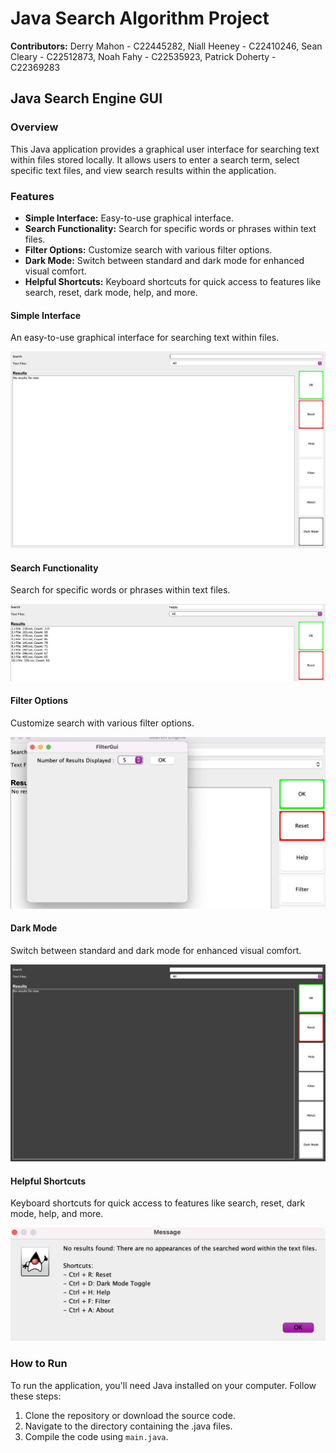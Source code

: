 <!DOCTYPE html>
<html lang="en">
<head>
    <meta charset="UTF-8">
    <meta name="viewport" content="width=device-width, initial-scale=1.0">
</head>
<body>

<h1>Java Search Algorithm Project</h1>
<p><strong>Contributors:</strong> Derry Mahon - C22445282, Niall Heeney - C22410246, Sean Cleary - C22512873, Noah Fahy - C22535923, Patrick Doherty - C22369283</p>

<h2>Java Search Engine GUI</h2>

<h3>Overview</h3>
<p>This Java application provides a graphical user interface for searching text within files stored locally. It allows users to enter a search term, select specific text files, and view search results within the application.</p>

<h3>Features</h3>
<ul>
    <li><strong>Simple Interface:</strong> Easy-to-use graphical interface.</li>
    <li><strong>Search Functionality:</strong> Search for specific words or phrases within text files.</li>
    <li><strong>Filter Options:</strong> Customize search with various filter options.</li>
    <li><strong>Dark Mode:</strong> Switch between standard and dark mode for enhanced visual comfort.</li>
    <li><strong>Helpful Shortcuts:</strong> Keyboard shortcuts for quick access to features like search, reset, dark mode, help, and more.</li>
</ul>

<h4>Simple Interface</h4>
<p>An easy-to-use graphical interface for searching text within files.</p>
<img src="screenshots/simple_interface.png" alt="Simple Interface Screenshot">

<h4>Search Functionality</h4>
<p>Search for specific words or phrases within text files.</p>
<img src="screenshots/search_functionality.png" alt="Search Functionality Screenshot">

<h4>Filter Options</h4>
<p>Customize search with various filter options.</p>
<img src="screenshots/filter_options.png" alt="Filter Options Screenshot">

<h4>Dark Mode</h4>
<p>Switch between standard and dark mode for enhanced visual comfort.</p>
<img src="screenshots/dark_mode.png" alt="Dark Mode Screenshot">

<h4>Helpful Shortcuts</h4>
<p>Keyboard shortcuts for quick access to features like search, reset, dark mode, help, and more.</p>
<img src="screenshots/helpful_shortcuts.png" alt="Helpful Shortcuts Screenshot">

<h3>How to Run</h3>
<p>To run the application, you'll need Java installed on your computer. Follow these steps:</p>
<ol>
    <li>Clone the repository or download the source code.</li>
    <li>Navigate to the directory containing the .java files.</li>
    <li>Compile the code using <code>main.java</code>.</li>
</ol>

</body>
</html>
